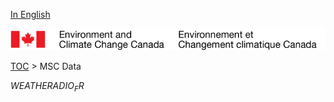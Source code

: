 [In English](geomet-weatheradio_en.md)

![ECCC logo](../../img_eccc-logo.png)

[TOC](../geomet-weatheradio_fr.md) > MSC Data


$WEATHERADIO_FR$
